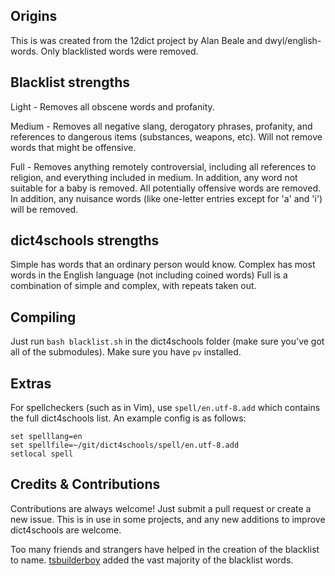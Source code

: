 ## Origins
This is was created from the 12dict project by Alan Beale and dwyl/english-words. Only blacklisted words were removed.

## Blacklist strengths
Light - Removes all obscene words and profanity.

Medium - Removes all negative slang, derogatory phrases, profanity, and references to dangerous items (substances, weapons, etc). Will not remove words that might be offensive.

Full - Removes anything remotely controversial, including all references to religion, and everything included in medium. In addition, any word not suitable for a baby is removed. All potentially offensive words are removed. In addition, any nuisance words (like one-letter entries except for 'a' and 'i') will be removed.

## dict4schools strengths
Simple has words that an ordinary person would know.
Complex has most words in the English language (not including coined words)
Full is a combination of simple and complex, with repeats taken out.

## Compiling
Just run `bash blacklist.sh` in the dict4schools folder (make sure you've got all of the submodules). Make sure you have `pv` installed.

## Extras
For spellcheckers (such as in Vim), use `spell/en.utf-8.add` which contains the full dict4schools list. An example config is as follows:

```
set spelllang=en
set spellfile=~/git/dict4schools/spell/en.utf-8.add
setlocal spell
```

## Credits & Contributions
Contributions are always welcome! Just submit a pull request or create a new issue. This is in use in some projects, and any new additions to improve dict4schools are welcome.

Too many friends and strangers have helped in the creation of the blacklist to name.
[tsbuilderboy](https://github.com/tsbuilderboy) added the vast majority of the blacklist words.
